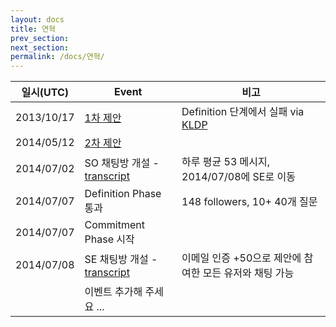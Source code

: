 ```yaml
---
layout: docs
title: 연혁
prev_section:
next_section:
permalink: /docs/연혁/
---
```


| 일시(UTC) | Event   | 비고 |
|----------|-------  |------|
| 2013/10/17 | [1차 제안][1] | Definition 단계에서 실패 via [KLDP][3] |
| 2014/05/12 | [2차 제안][2] | |
| 2014/07/02 | SO 채팅방 개설 - [transcript][4] | 하루 평균 53 메시지, 2014/07/08에 SE로 이동 |
| 2014/07/07 | Definition Phase 통과 | 148 followers, 10+ 40개 질문 |
| 2014/07/07 | Commitment Phase 시작 |  |
| 2014/07/08 | SE 채팅방 개설 - [transcript][5] | 이메일 인증 +50으로 제안에 참여한 모든 유저와 채팅 가능 |
|  | 이벤트 추가해 주세요 ... |  |

[1]: https://area51.stackexchange.com/proposals/54441/stack-overflow-in-korean
[2]: https://area51.stackexchange.com/proposals/68765/stack-overflow-in-korean
[3]: https://kldp.org/node/110607#comment-599340
[4]: https://chat.stackoverflow.com/transcript/56617/2014/7/2
[5]: https://chat.stackexchange.com/transcript/15571/2014/7/8

